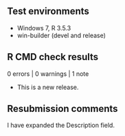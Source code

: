 ## Test environments

* Windows 7, R 3.5.3
* win-builder (devel and release)

## R CMD check results

0 errors | 0 warnings | 1 note

* This is a new release.

## Resubmission comments

I have expanded the Description field.

